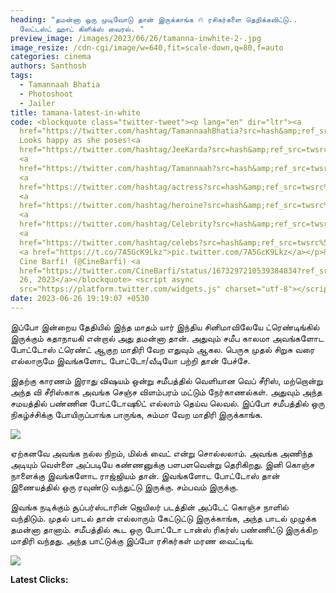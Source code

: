 ```yaml
---
heading: "தமன்னா ஒரு முடிவோடு தான் இருக்காங்க 🔥 ரசிகர்களை தெறிக்கவிட்டு..
  லேட்டஸ்ட் ஹாட் கிளிக்ஸ் வைரல். "
preview_image: /images/2023/06/26/tamanna-inwhite-2-.jpg
image_resize: /cdn-cgi/image/w=640,fit=scale-down,q=80,f=auto
categories: cinema
authors: Santhosh
tags:
  - Tamannaah Bhatia
  - Photoshoot
  - Jailer
title: tamana-latest-in-white
code: <blockquote class="twitter-tweet"><p lang="en" dir="ltr"><a
  href="https://twitter.com/hashtag/TamannaahBhatia?src=hash&amp;ref_src=twsrc%5Etfw">#TamannaahBhatia</a>
  Looks happy as she poses!<a
  href="https://twitter.com/hashtag/JeeKarda?src=hash&amp;ref_src=twsrc%5Etfw">#JeeKarda</a>
  <a
  href="https://twitter.com/hashtag/Tamannaah?src=hash&amp;ref_src=twsrc%5Etfw">#Tamannaah</a>
  <a
  href="https://twitter.com/hashtag/actress?src=hash&amp;ref_src=twsrc%5Etfw">#actress</a>
  <a
  href="https://twitter.com/hashtag/heroine?src=hash&amp;ref_src=twsrc%5Etfw">#heroine</a>
  <a
  href="https://twitter.com/hashtag/Celebrity?src=hash&amp;ref_src=twsrc%5Etfw">#Celebrity</a>
  <a
  href="https://twitter.com/hashtag/celebs?src=hash&amp;ref_src=twsrc%5Etfw">#celebs</a>
  <a href="https://t.co/7A5GcK9Lkz">pic.twitter.com/7A5GcK9Lkz</a></p>&mdash;
  Cine Barfi! (@CineBarfi) <a
  href="https://twitter.com/CineBarfi/status/1673297210539384834?ref_src=twsrc%5Etfw">June
  26, 2023</a></blockquote> <script async
  src="https://platform.twitter.com/widgets.js" charset="utf-8"></script>
date: 2023-06-26 19:19:07 +0530
---
```

இப்போ இன்றைய தேதியில் இந்த மாதம் யார் இந்திய சினிமாவிலேயே ட்ரெண்டிங்கில் இருக்கும் கதாநாயகி என்றால் அது தமன்னா தான். அதுவும் சமீப காலமா அவங்களோட போட்டோஸ் ட்ரெண்ட் ஆகுற மாதிரி வேற எதுவும் ஆகல. பெருசு முதல் சிறுசு வரை எல்லாருமே இவங்களோட போட்டோ/வீடியோ பற்றி தான் பேச்சே. 

இதற்கு காரணம் இராது விஷயம் ஒன்று சமீபத்தில் வெளியான வெப் சீரிஸ், மற்றொன்று அந்த வி சீரிஸ்காக அவங்க செஞ்ச விளம்பரம் மட்டும் நேர்காணல்கள். அதுவும் அந்த சமயத்தில் பண்ணின போட்டோஷூட் எல்லாம் தெய்வ லெவல். இப்போ சமீபத்தில் ஒரு நிகழ்ச்சிக்கு போயிருப்பாங்க பாருங்க, சும்மா வேற மாதிரி இருக்காங்க. 

![](/images/2023/06/26/tamanna-inwhite-1-.jpg)

ஏற்கனவே அவங்க நல்ல நிறம், மில்க் வைட் என்று சொல்லலாம். அவங்க அணிந்த அடியும் வெள்ளை அப்படியே கண்ணனுக்கு பளபளவென்று தெரிகிறது. இனி கொஞ்ச நாளைக்கு இவங்களோட ராஜ்ஜியம் தான். இவங்களோட போட்டோஸ் தான் இணையத்தில் ஒரு ரவுண்டு வந்துட்டு இருக்கு. சம்பவம் இருக்கு. 

இவங்க நடிக்கும் சூப்பர்ஸ்டாரின் ஜெயிலர் படத்தின் அப்டேட் கொஞ்ச நாளில் வந்திடும். முதல் பாடல் தான் எல்லாரும் கேட்டுட்டு இருக்காங்க, அந்த பாடல் முழுக்க தமன்னா தானாம். சமீபத்தில் கூட ஒரு போட்டோ டான்ஸ் ரிகர்ஸ் பண்ணிட்டு இருக்கிற மாதிரி வந்தது. அந்த பாட்டுக்கு இப்போ ரசிகர்கள் மரண வைட்டிங்.

![](/images/2023/06/26/tamanna-inwhite-1-.jpg)

**L﻿atest Clicks:**